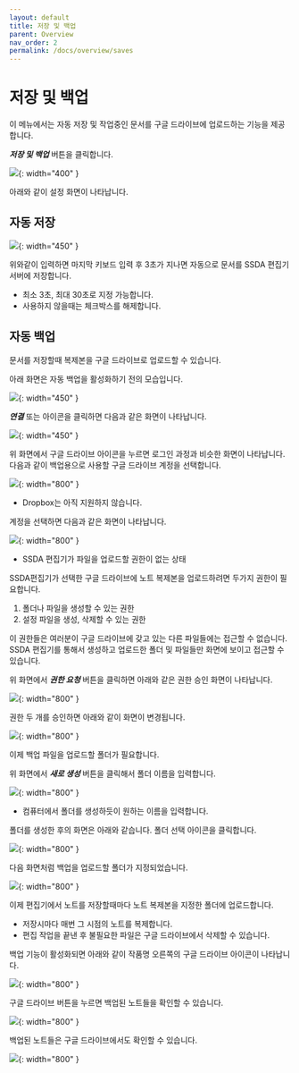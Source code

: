 ```yaml
---
layout: default
title: 저장 및 백업
parent: Overview
nav_order: 2
permalink: /docs/overview/saves
---
```


# 저장 및 백업

이 메뉴에서는 자동 저장 및 작업중인 문서를 구글 드라이브에 업로드하는 기능을 제공합니다.

***저장 및 백업*** 버튼을 클릭합니다.

![](../../assets/images/ssda_02_overview_09.png){: width="400" }

아래와 같이 설정 화면이 나타납니다.

## 자동 저장

![](../../assets/images/ssda_02_overview_10.png){: width="450" }

위와같이 입력하면 마지막 키보드 입력 후 3초가 지나면 자동으로 문서를 SSDA 편집기 서버에 저장합니다.

* 최소 3초, 최대 30초로 지정 가능합니다.
* 사용하지 않을때는 체크박스를 해제합니다.

## 자동 백업

문서를 저장할때 복제본을 구글 드라이브로 업로드할 수 있습니다.

아래 화면은 자동 백업을 활성화하기 전의 모습입니다.

![](../../assets/images/ssda_02_overview_11.png){: width="450" }

***연결*** 또는 아이콘을 클릭하면 다음과 같은 화면이 나타납니다.

![](../../assets/images/ssda_02_overview_12.png){: width="450" }

위 화면에서 구글 드라이브 아이콘을 누르면 로그인 과정과 비슷한 화면이 나타납니다. 다음과 같이 백업용으로 사용할 구글 드라이브 계정을 선택합니다.

![](../../assets/images/ssda_01_editor_09.png){: width="800" }

* Dropbox는 아직 지원하지 않습니다.

계정을 선택하면 다음과 같은 화면이 나타납니다.

![](../../assets/images/ssda_01_editor_08.png){: width="800" }

* SSDA 편집기가 파일을 업로드할 권한이 없는 상태

SSDA편집기가 선택한 구글 드라이브에 노트 복제본을 업로드하려면 두가지 권한이 필요합니다.

1. 폴더나 파일을 생성할 수 있는 권한
2. 설정 파일을 생성, 삭제할 수 있는 권한

이 권한들은 여러분이 구글 드라이브에 갖고 있는 다른 파일들에는 접근할 수 없습니다. SSDA 편집기를 통해서 생성하고 업로드한 폴더 및 파일들만 화면에 보이고 접근할 수 있습니다.

위 화면에서 ***권한 요청*** 버튼을 클릭하면 아래와 같은 권한 승인 화면이 나타납니다.

![](../../assets/images/ssda_01_editor_10.png){: width="800" }

권한 두 개를 승인하면 아래와 같이 화면이 변경됩니다.

![](../../assets/images/ssda_01_editor_11.png){: width="800" }

이제 백업 파일을 업로드할 폴더가 필요합니다.

위 화면에서 ***새로 생성*** 버튼을 클릭해서 폴더 이름을 입력합니다.

![](../../assets/images/ssda_01_editor_12.png){: width="800" }

* 컴퓨터에서 폴더를 생성하듯이 원하는 이름을 입력합니다.

폴더를 생성한 후의 화면은 아래와 같습니다. 폴더 선택 아이콘을 클릭합니다.

![](../../assets/images/ssda_01_editor_13.png){: width="800" }

다음 화면처럼 백업을 업로드할 폴더가 지정되었습니다.

![](../../assets/images/ssda_01_editor_14.png){: width="800" }

이제 편집기에서 노트를 저장할때마다 노트 복제본을 지정한 폴더에 업로드합니다.

* 저장시마다 매번 그 시점의 노트를 복제합니다.
* 편집 작업을 끝낸 후 불필요한 파일은 구글 드라이브에서 삭제할 수 있습니다.

백업 기능이 활성화되면 아래와 같이 작품명 오른쪽의 구글 드라이브 아이콘이 나타납니다.

![](../../assets/images/ssda_01_editor_15.png){: width="800" }

구글 드라이브 버튼을 누르면 백업된 노트들을 확인할 수 있습니다.

![](../../assets/images/ssda_01_editor_16.png){: width="800" }

백업된 노트들은 구글 드라이브에서도 확인할 수 있습니다.

![](../../assets/images/ssda_01_editor_17.png){: width="800" }
